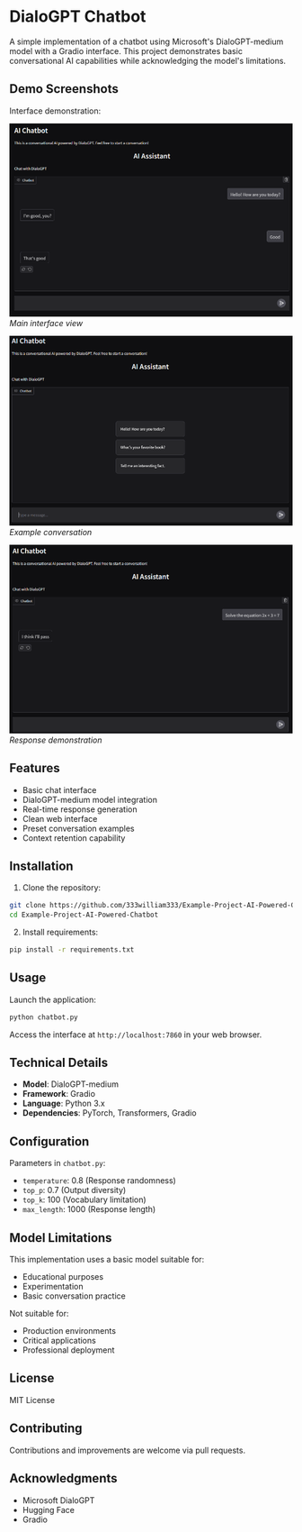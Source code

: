 # DialoGPT Chatbot

A simple implementation of a chatbot using Microsoft's DialoGPT-medium model with a Gradio interface. This project demonstrates basic conversational AI capabilities while acknowledging the model's limitations.

## Demo Screenshots

Interface demonstration:

![Initial Interface](example/Screenshot%202025-05-13%20133147.png)
*Main interface view*

![Chat Example](example/Screenshot%202025-05-13%20133221.png)
*Example conversation*

![Advanced Interaction](example/Screenshot%202025-05-13%20133324.png)
*Response demonstration*

## Features

- Basic chat interface
- DialoGPT-medium model integration
- Real-time response generation
- Clean web interface
- Preset conversation examples
- Context retention capability

## Installation

1. Clone the repository:
```bash
git clone https://github.com/333william333/Example-Project-AI-Powered-Chatbot.git
cd Example-Project-AI-Powered-Chatbot
```

2. Install requirements:
```bash
pip install -r requirements.txt
```

## Usage

Launch the application:
```bash
python chatbot.py
```

Access the interface at `http://localhost:7860` in your web browser.

## Technical Details

- **Model**: DialoGPT-medium
- **Framework**: Gradio
- **Language**: Python 3.x
- **Dependencies**: PyTorch, Transformers, Gradio

## Configuration

Parameters in `chatbot.py`:
- `temperature`: 0.8 (Response randomness)
- `top_p`: 0.7 (Output diversity)
- `top_k`: 100 (Vocabulary limitation)
- `max_length`: 1000 (Response length)

## Model Limitations

This implementation uses a basic model suitable for:
- Educational purposes
- Experimentation
- Basic conversation practice

Not suitable for:
- Production environments
- Critical applications
- Professional deployment

## License

MIT License

## Contributing

Contributions and improvements are welcome via pull requests.

## Acknowledgments

- Microsoft DialoGPT
- Hugging Face
- Gradio 